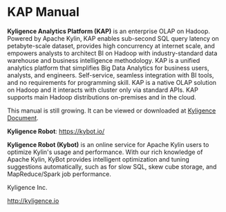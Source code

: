 # KAP Manual

**Kyligence Analytics Platform (KAP)** is an enterprise OLAP on Hadoop. Powered by Apache Kylin, KAP enables sub-second SQL query latency on petabyte-scale dataset, provides high concurrency at internet scale, and empowers analysts to architect BI on Hadoop with industry-standard data warehouse and business intelligence methodology. KAP is a unified analytics platform that simplifies Big Data Analytics for business users, analysts, and engineers. Self-service, seamless integration with BI tools, and no requirements for programming skill. KAP is a native OLAP solution on Hadoop and it interacts with cluster only via standard APIs. KAP supports main Hadoop distributions on-premises and in the cloud.

This manual is still growing. It can be viewed or downloaded at [Kyligence Document](http://docs.kyligence.io/).



**Kyligence Robot**:  https://kybot.io/

**Kyligence Robot (Kybot)** is an online service for Apache Kylin users to optimize Kylin's usage and performance. With our rich knowledge of Apache Kylin, KyBot provides intelligent optimization and tuning suggestions automatically, such as for slow SQL, skew cube storage, and MapReduce/Spark job performance.



Kyligence Inc.

http://kyligence.io

